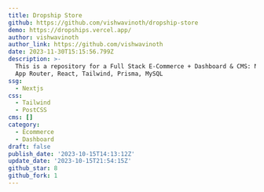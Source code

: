 ```yaml
---
title: Dropship Store
github: https://github.com/vishwavinoth/dropship-store
demo: https://dropships.vercel.app/
author: vishwavinoth
author_link: https://github.com/vishwavinoth
date: 2023-11-30T15:15:56.799Z
description: >-
  This is a repository for a Full Stack E-Commerce + Dashboard & CMS: Next.js 13
  App Router, React, Tailwind, Prisma, MySQL
ssg:
  - Nextjs
css:
  - Tailwind
  - PostCSS
cms: []
category:
  - Ecommerce
  - Dashboard
draft: false
publish_date: '2023-10-15T14:13:12Z'
update_date: '2023-10-15T21:54:15Z'
github_star: 8
github_fork: 1
---
```

